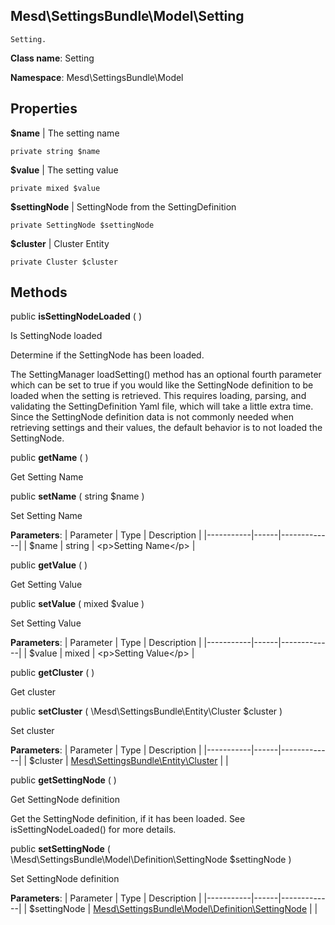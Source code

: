 Mesd\SettingsBundle\Model\Setting
---------------

    Setting.

    


**Class name**: Setting

**Namespace**: Mesd\SettingsBundle\Model









Properties
----------


**$name**  |  The setting name



    private string $name






**$value**  |  The setting value



    private mixed $value






**$settingNode**  |  SettingNode from the SettingDefinition



    private SettingNode $settingNode






**$cluster**  |  Cluster Entity



    private Cluster $cluster






Methods
-------


public **isSettingNodeLoaded** (  )


Is SettingNode loaded

Determine if the SettingNode has been loaded.

The SettingManager loadSetting() method has an optional fourth parameter
which can be set to true if you would like the SettingNode definition to
be loaded when the setting is retrieved. This requires loading, parsing,
and validating the SettingDefinition Yaml file, which will take a little
extra time. Since the SettingNode definition data is not commonly needed
when retrieving settings and their values, the default behavior is to
not loaded the SettingNode.







public **getName** (  )


Get Setting Name









public **setName** ( string $name )


Set Setting Name








**Parameters**:
| Parameter | Type | Description |
|-----------|------|-------------|
| $name | string | &lt;p&gt;Setting Name&lt;/p&gt; |



public **getValue** (  )


Get Setting Value









public **setValue** ( mixed $value )


Set Setting Value








**Parameters**:
| Parameter | Type | Description |
|-----------|------|-------------|
| $value | mixed | &lt;p&gt;Setting Value&lt;/p&gt; |



public **getCluster** (  )


Get cluster









public **setCluster** ( \Mesd\SettingsBundle\Entity\Cluster $cluster )


Set cluster








**Parameters**:
| Parameter | Type | Description |
|-----------|------|-------------|
| $cluster | [Mesd\SettingsBundle\Entity\Cluster](Mesd-SettingsBundle-Entity-Cluster.md) |  |



public **getSettingNode** (  )


Get SettingNode definition

Get the SettingNode definition, if it has been loaded. See
isSettingNodeLoaded() for more details.







public **setSettingNode** ( \Mesd\SettingsBundle\Model\Definition\SettingNode $settingNode )


Set SettingNode definition








**Parameters**:
| Parameter | Type | Description |
|-----------|------|-------------|
| $settingNode | [Mesd\SettingsBundle\Model\Definition\SettingNode](Mesd-SettingsBundle-Model-Definition-SettingNode.md) |  |


